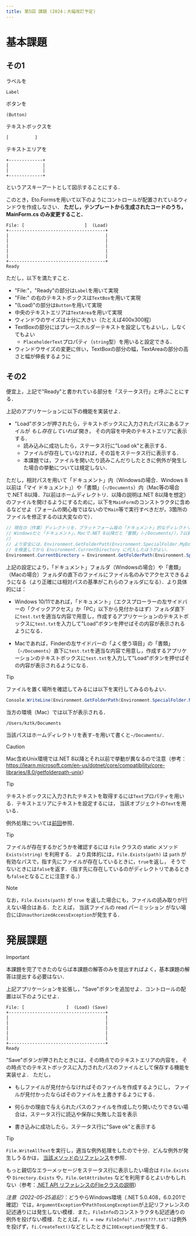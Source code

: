 ```yaml
---
title: 第5回 課題 (2024；大幅改訂予定)
---
```


# 基本課題

## その1

ラベルを

```text {.asciiart}
Label
```

ボタンを

```text {.asciiart}
(Button)
```

テキストボックスを

```text {.asciiart}
[          ]
```

テキストエリアを

```text {.asciiart}
+-------------+
|             |
|             |
+-------------+
```

というアスキーアートとして図示することにする．

このとき，Eto.Formsを用いて以下のようにコントロールが配置されているウィンドウを作成しなさい．
**ただし，テンプレートから生成されたコードのうち，MainForm.cs のみ変更すること．**

```text {.asciiart}
File: [                       ]  (Load) 
+-------------------------------------+
|                                     |
|                                     |
|                                     |
|                                     |
|                                     |
+-------------------------------------+
Ready
```

ただし，以下を満たすこと．

- "File:"，"Ready"の部分は``Label``を用いて実現
- "File:" の右のテキストボックスは``TextBox``を用いて実現
- "(Load)"の部分は``Button``を用いて実現
- 中央のテキストエリアは``TextArea``を用いて実現
- ウィンドウのサイズは十分に大きい（たとえば400x300程）
- TextBoxの部分にはプレースホルダーテキストを設定してもよいし，しなくてもよい
  - ``PlaceholderText``プロパティ（``string``型）を用いると設定できる．
- ウィンドウサイズの変更に伴い，TextBoxの部分の幅，TextAreaの部分の高さと幅が伸長するように

## その2

便宜上，上記で"Ready"と書かれている部分を「ステータス行」と呼ぶことにする．

上記のアプリケーションに以下の機能を実装せよ．

- "Load"ボタンが押されたら，テキストボックスに入力されたパスにあるファイルが *もし存在していれば* 開き，
  その内容を中央のテキストエリアに表示する．
  - 読み込みに成功したら，ステータス行に"Load ok"と表示する．
  - ファイルが存在していなければ，その旨をステータス行に表示する．
  - 本課題では，ファイルを開いたり読みこんだりしたときに例外が発生した場合の挙動については規定しない．

ただし，相対パスを用いて「ドキュメント」内（Windowsの場合．Windows 8以前は「マイ ドキュメント」）や「書類」（`~/Documents`）内（Mac等の場合で.NET 8以降．7以前はホームディレクトリ．以降の説明は.NET 8以降を想定）のファイルを開けるようにするために，以下を``MainForm``のコンストラクタに含めるなどせよ（フォームの関心毎ではないので``Main``等で実行すべきだが，3箇所のファイルを修正するのは大変なので）．

```cs
// 現在の（作業）ディレクトリを，プラットフォーム毎の「ドキュメント」的なディレクトリに設定する
// Windowsだと「ドキュメント」，Macで.NET 8以降だと「書類」（~/Documents/），7以前はホームディレクトリ．他の環境は未確認．
// 
// より安全には，Environment.GetFolderPath(Environment.SpecialFolder.MyDocuments) が空文字列かどうか
// を検査してから Environment.CurrentDirectory に代入したほうがよい．
Environment.CurrentDirectory = Environment.GetFolderPath(Environment.SpecialFolder.MyDocuments);
```

上記の設定により，「ドキュメント」フォルダ（Windowsの場合）や「書類」（Macの場合）フォルダの直下のファイルにファイル名のみでアクセスできるようになる（より正確には相対パスの基準がこれらのフォルダになる）．より具体的には：

- Windows 10/11であれば，「ドキュメント」（エクスプローラーの左サイドバーの「クイックアクセス」か「PC」以下から見付かるはず）フォルダ直下に``test.txt``を適当な内容で用意し，作成するアプリケーションのテキストボックスに``test.txt``を入力して"Load"ボタンを押せばその内容が表示されるようになる．

- Macであれば，Finderの左サイドバーの「よく使う項目」の「書類」（`~/Documents`）直下に``test.txt``を適当な内容で用意し，作成するアプリケーションのテキストボックスに``test.txt``を入力して"Load"ボタンを押せばその内容が表示されるようになる．

> [!TIP]
> ファイルを置く場所を確認してみるには以下を実行してみるのもよい．
>
> ```cs
> Console.WriteLine(Environment.GetFolderPath(Environment.SpecialFolder.MyDocuments));
> ```
>
> 当方の環境（Mac）では以下が表示される．
>
> ```text
> /Users/kztk/Documents
> ```
>
> 当該パスはホームディレクトリを表す`~`を用いて書くと`~/Documents/`．

> [!CAUTION]
> Mac含めUnix環境では.NET 8以降とそれ以前で挙動が異なるので注意（参考：<https://learn.microsoft.com/en-us/dotnet/core/compatibility/core-libraries/8.0/getfolderpath-unix>）

> [!TIP]
> テキストボックスに入力されたテキストを取得するには``Text``プロパティを用いる．テキストエリアにテキストを設定するには，
> 当該オブジェクトの``Text``を用いる．
>
> 例外処理については[前回](./w4.html)参照．

> [!TIP]
> ファイルが存在するかどうかを確認するには ``File`` クラスの static メソッド ``Exists(string)`` を利用する．
> より具体的には，``File.Exists(path)`` は ``path`` が有効なパスで，指す先にファイルが存在しているときに，``true``を返し，
> そうでないときには``false``を返す．（指す先に存在しているのがディレクトリであるときも``false``となることに注意する．）

> [!NOTE]
> なお，``File.Exists(path)`` が ``true`` を返した場合にも，ファイルの読み取りが行えない場合はある．たとえば，
> 当該ファイルの read パーミッション がない場合には``UnauthorizedAccessException``が発生する．

# 発展課題

> [!IMPORTANT]
> 本課題を完了できたのならば本課題の解答のみを提出すればよく，基本課題の解答は提出する必要はない．

上記アプリケーションを拡張し，"Save"ボタンを追加せよ．コントロールの配置は以下のようにせよ．

```text {.asciiart}
File: [                ]  (Load) (Save)
+-------------------------------------+
|                                     |
|                                     |
|                                     |
|                                     |
|                                     |
+-------------------------------------+
Ready
```

"Save"ボタンが押されたときには，その時点でのテキストエリアの内容を，
その時点でのテキストボックスに入力されたパスのファイルとして保存する機能を実装せよ．
ただし，

- もしファイルが見付からなければそのファイルを作成するようにし，
  ファイルが見付かったならばそのファイルを上書きするようにする．

- 何らかの理由で与えられたパスのファイルを作成したり開いたりできない場合は，ステータス行に読込や保存に失敗した旨を表示

- 書き込みに成功したら，ステータス行に"Save ok"と表示する

> [!TIP]
> ``File.WriteAllText``を実行し，適当な例外処理をしたので十分．どんな例外が発生しうるかは，
> [当該メソッドのリファレンス](https://docs.microsoft.com/en-us/dotnet/api/system.io.file.writealltext?view=net-6.0#system-io-file-writealltext(system-string-system-string))を参照．
>
> もっと親切なエラーメッセージをステータス行に表示したい場合は
> ``File.Exists`` や ``Directory.Exists`` や，``File.GetAttributes`` などを利用するとよいかもしれない（参考：[.NET API リファレンスのFlieクラスの説明](https://docs.microsoft.com/en-us/dotnet/api/system.io.file?view=net-6.0)）
>
> *注意（2022-05-25追記）*：どうやらWindows環境（.NET 5.0.408，6.0.201で確認）では，``ArgumentException``や``PathTooLongException``が上記リファレンスの記述通りには発生しない模様．また，``FileInfo``のコンストラクタも記述通りの例外を投げない模様．たとえば，``fi = new FileInfo("./test???.txt")``は例外を投げず，``fi.CreateText()``などとしたときに``IOException``が発生する．
